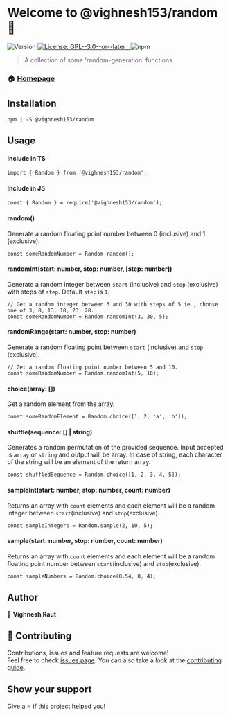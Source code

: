 <h1>Welcome to @vighnesh153/random 👋</h1>
<p>
  <img alt="Version" src="https://img.shields.io/badge/version-0.0.0-blue.svg?cacheSeconds=2592000" />
  <a href="https://github.com/rv-npm/vighnesh153-random/blob/master/LICENSE" target="_blank">
    <img alt="License: GPL--3.0--or--later" src="https://img.shields.io/badge/License-GPL--3.0--or--later-yellow.svg" />
  </a>
  
  <a href="https://travis-ci.com/rv-npm/vighnesh153-random" target="_blank">
    <img src="https://travis-ci.com/rv-npm/vighnesh153-random.svg?branch=master" alt="">
  </a>
  
  <a href="https://coveralls.io/github/rv-npm/vighnesh153-random?branch=master" target="_blank">
      <img src="https://coveralls.io/repos/github/rv-npm/vighnesh153-random/badge.svg?branch=master" alt="">
  </a>
  
  <img alt="npm" src="https://img.shields.io/npm/dt/@vighnesh153/random">
</p>

> A collection of some 'random-generation' functions

### 🏠 [Homepage](https://github.com/rv-npm/vighnesh153-random#readme)

## Installation
```
npm i -S @vighnesh153/random
``` 

## Usage

#### Include in TS 
```
import { Random } from '@vighnesh153/random';
```

#### Include in JS
```
const { Random } = require('@vighnesh153/random');
```

#### random()
Generate a random floating point number between 0 (inclusive) and 1 (exclusive).
```JS
const someRandomNumber = Random.random();
```

#### randomInt(start: number, stop: number, [step: number])
Generate a random integer between `start` (inclusive) and `stop` (exclusive) with steps of `step`.
Default `step` is `1`.
```JS
// Get a random integer between 3 and 30 with steps of 5 ie., choose one of 3, 8, 13, 18, 23, 28.
const someRandomNumber = Random.randomInt(3, 30, 5);
```

#### randomRange(start: number, stop: number)
Generate a random floating point between `start` (inclusive) and `stop` (exclusive).
```JS
// Get a random floating point number between 5 and 10.
const someRandomNumber = Random.randomInt(5, 10);
```

#### choice(array: [])
Get a random element from the array.
```JS
const someRandomElement = Random.choice([1, 2, 'a', 'b']);
```

#### shuffle(sequence: [] | string)
Generates a random permutation of the provided sequence. Input accepted is `array` or `string` and output will be array. 
In case of string, each character of the string will be an element of the return array.
```JS
const shuffledSequence = Random.choice([1, 2, 3, 4, 5]);
```

#### sampleInt(start: number, stop: number, count: number)
Returns an array with `count` elements and each element will be 
a random integer between `start`(inclusive) and `stop`(exclusive).
```JS
const sampleIntegers = Random.sample(2, 10, 5);
```

#### sample(start: number, stop: number, count: number)
Returns an array with `count` elements and each element will be 
a random floating point number between `start`(inclusive) and `stop`(exclusive).
```JS
const sampleNumbers = Random.choice(0.54, 8, 4);
```

## Author

👤 **Vighnesh Raut**


## 🤝 Contributing

Contributions, issues and feature requests are welcome!<br />Feel free to check [issues page](https://github.com/rv-npm/vighnesh153-random/issues). You can also take a look at the [contributing guide](https://github.com/rv-npm/vighnesh153-random/blob/master/CONTRIBUTING.md).

## Show your support

Give a ⭐️ if this project helped you!

